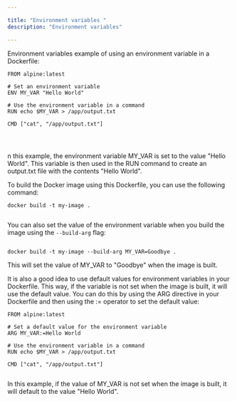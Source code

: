 ```yaml
---

title: "Environment variables "
description: "Environment variables"

---
```


Environment variables
example of using an environment variable in a Dockerfile:

```
FROM alpine:latest

# Set an environment variable
ENV MY_VAR "Hello World"

# Use the environment variable in a command
RUN echo $MY_VAR > /app/output.txt

CMD ["cat", "/app/output.txt"]




```

n this example, the environment variable MY_VAR is set to the value "Hello World". This variable is then used in the RUN command to create an output.txt file with the contents "Hello World".

To build the Docker image using this Dockerfile, you can use the following command:

```
docker build -t my-image .


```

You can also set the value of the environment variable when you build the image using the `--build-arg` flag:

```

docker build -t my-image --build-arg MY_VAR=Goodbye .

```

This will set the value of MY_VAR to "Goodbye" when the image is built.

It is also a good idea to use default values for environment variables in your Dockerfile. This way, if the variable is not set when the image is built, it will use the default value. You can do this by using the ARG directive in your Dockerfile and then using the := operator to set the default value:


```
FROM alpine:latest

# Set a default value for the environment variable
ARG MY_VAR:=Hello World

# Use the environment variable in a command
RUN echo $MY_VAR > /app/output.txt

CMD ["cat", "/app/output.txt"]


```

In this example, if the value of MY_VAR is not set when the image is built, it will default to the value "Hello World".
